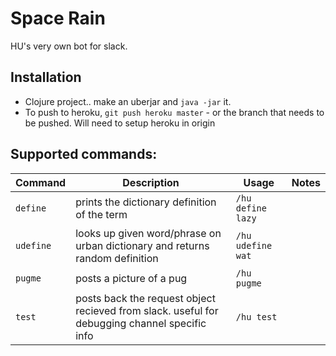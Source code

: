 # Space Rain

HU's very own bot for slack.

## Installation

* Clojure project.. make an uberjar and `java -jar` it.
* To push to heroku, `git push heroku master` - or the branch that needs to be pushed. Will need to setup heroku in origin


## Supported commands:


| Command | Description | Usage | Notes |
|---|---|---|---|
| `define` | prints the dictionary definition of the term | `/hu define lazy` | |
| `udefine` | looks up given word/phrase on urban dictionary and returns random definition | `/hu udefine wat` | |
| `pugme` | posts a picture of a pug | `/hu pugme` | |
| `test` | posts back the request object recieved from slack. useful for debugging channel specific info | `/hu test` | |
